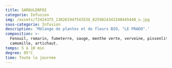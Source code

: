 ```yaml
---
title: SAROULENFOI
categorie: Infusion
img: /assets/72424375_138261947543534_8259814343248445440_o.jpg
sous-categorie: Infusion
description: 'Mélange de plantes et de fleurs BIO, "LE PRADO".'
composition: >-
  Fenouil, romarin, fumeterre, sauge, menthe verte, verveine, pissenlit,
  camomille, artichaut.
temps: 5 à 10 min
degree: 95°C
time: Toute la journée
---
```


